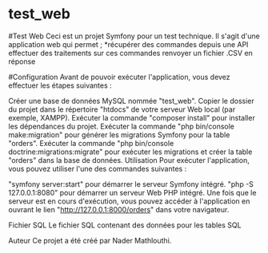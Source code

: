 # test_web
#Test Web
Ceci est un projet Symfony pour un test technique. Il s'agit d'une application web qui permet ;
*récupérer des commandes depuis une API
effectuer des traitements sur ces commandes 
renvoyer un fichier .CSV en réponse

#Configuration
Avant de pouvoir exécuter l'application, vous devez effectuer les étapes suivantes :

Créer une base de données MySQL nommée "test_web".
Copier le dossier du projet dans le répertoire "htdocs" de votre serveur Web local (par exemple, XAMPP).
Exécuter la commande "composer install" pour installer les dépendances du projet.
Exécuter la commande "php bin/console make:migration" pour générer les migrations Symfony pour la table "orders".
Exécuter la commande "php bin/console doctrine:migrations:migrate" pour exécuter les migrations et créer la table "orders" dans la base de données.
Utilisation
Pour exécuter l'application, vous pouvez utiliser l'une des commandes suivantes :

"symfony server:start" pour démarrer le serveur Symfony intégré.
"php -S 127.0.0.1:8080" pour démarrer un serveur Web PHP intégré.
Une fois que le serveur est en cours d'exécution, vous pouvez accéder à l'application en ouvrant le lien "http://127.0.0.1:8000/orders" dans votre navigateur.

Fichier SQL
Le fichier SQL contenant des données pour les tables SQL

Auteur
Ce projet a été créé par Nader Mathlouthi.
